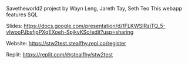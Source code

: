 Savetheworld2 project by Wayn Leng, Jareth Tay, Seth Teo
This webapp features SQL

Slides: 
https://docs.google.com/presentation/d/1FLKWSIRziTQ_5-vIwooPJbsfjpPXqEXoeh-SpjkvKSo/edit?usp=sharing

Website:
https://stw2test.stealfhy.repl.co/register

Replit:
https://replit.com/@stealfhy/stw2test